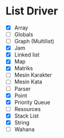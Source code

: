 # List Driver
- [x] Array
- [ ] Globals
- [ ] Graph (Multilist)
- [x] Jam
- [x] Linked list
- [x] Map
- [x] Matriks
- [ ] Mesin Karakter
- [ ] Mesin Kata
- [ ] Parser
- [x] Point
- [x] Priority Queue
- [ ] Resources
- [x] Stack List
- [x] String
- [ ] Wahana

